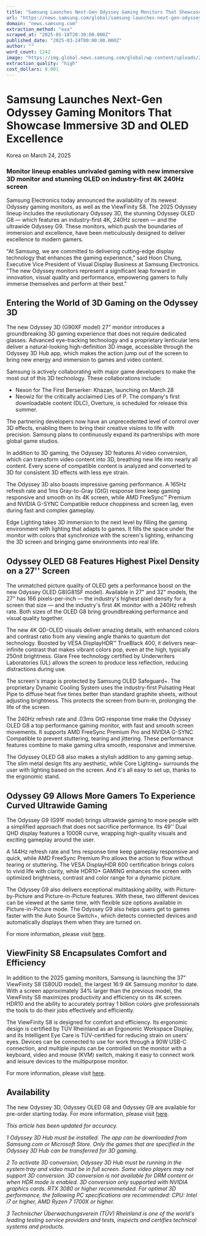 ```yaml
---
title: "Samsung Launches Next-Gen Odyssey Gaming Monitors That Showcase Immersive 3D and OLED Excellence"
url: "https://news.samsung.com/global/samsung-launches-next-gen-odyssey-gaming-monitors-that-showcase-immersive-3d-and-oled-excellence"
domain: "news.samsung.com"
extraction_method: "exa"
scraped_at: "2025-01-18T20:30:00.000Z"
published_date: "2025-03-24T00:00:00.000Z"
author: ""
word_count: 1242
image: "https://img.global.news.samsung.com/global/wp-content/uploads/2025/03/Samsung-TVs-and-Displays-Odyssey-3D-Odyssey-OLED-G8-Odyssey-G9-and-ViewFinity-S8-2025-Odyssey-Lineup-and-37%E2%80%9D-ViewFinity-S8_Thumbnail728.jpg"
extraction_quality: "high"
cost_dollars: 0.001
---
```


# Samsung Launches Next-Gen Odyssey Gaming Monitors That Showcase Immersive 3D and OLED Excellence

Korea on March 24, 2025

### Monitor lineup enables unrivaled gaming with new immersive 3D monitor and stunning OLED on industry-first 4K 240Hz screen

Samsung Electronics today announced the availability of its newest Odyssey gaming monitors, as well as the ViewFinity S8. The 2025 Odyssey lineup includes the revolutionary Odyssey 3D, the stunning Odyssey OLED G8 — which features an industry-first 4K, 240Hz screen — and the ultrawide Odyssey G9. These monitors, which push the boundaries of immersion and excellence, have been meticulously designed to deliver excellence to modern gamers.

"At Samsung, we are committed to delivering cutting-edge display technology that enhances the gaming experience," said Hoon Chung, Executive Vice President of Visual Display Business at Samsung Electronics. "The new Odyssey monitors represent a significant leap forward in innovation, visual quality and performance, empowering gamers to fully immerse themselves and perform at their best."

## Entering the World of 3D Gaming on the Odyssey 3D

The new Odyssey 3D (G90XF model) 27" monitor introduces a groundbreaking 3D gaming experience that does not require dedicated glasses. Advanced eye-tracking technology and a proprietary lenticular lens deliver a natural-looking high-definition 3D image, accessible through the Odyssey 3D Hub app, which makes the action jump out of the screen to bring new energy and immersion to games and video content.

Samsung is actively collaborating with major game developers to make the most out of this 3D technology. These collaborations include:

- Nexon for The First Berserker: Khazan, launching on March 28
- Neowiz for the critically acclaimed Lies of P. The company's first downloadable content (DLC), Overture, is scheduled for release this summer.

The partnering developers now have an unprecedented level of control over 3D effects, enabling them to bring their creative visions to life with precision. Samsung plans to continuously expand its partnerships with more global game studios.

In addition to 3D gaming, the Odyssey 3D features AI video conversion, which can transform video content into 3D, breathing new life into nearly all content. Every scene of compatible content is analyzed and converted to 3D for consistent 3D effects with less eye strain.

The Odyssey 3D also boasts impressive gaming performance. A 165Hz refresh rate and 1ms Gray-to-Gray (GtG) response time keep gaming responsive and smooth on its 4K screen, while AMD FreeSync™ Premium and NVIDIA G-SYNC Compatible reduce choppiness and screen lag, even during fast and complex gameplay.

Edge Lighting takes 3D immersion to the next level by filling the gaming environment with lighting that adapts to games. It fills the space under the monitor with colors that synchronize with the screen's lighting, enhancing the 3D screen and bringing game environments into real life.

## Odyssey OLED G8 Features Highest Pixel Density on a 27'' Screen

The unmatched picture quality of OLED gets a performance boost on the new Odyssey OLED G8(G81SF model). Available in 27" and 32" models, the 27" has 166 pixels-per-inch — the industry's highest pixel density for a screen that size — and the industry's first 4K monitor with a 240Hz refresh rate. Both sizes of the OLED G8 bring groundbreaking performance and visual quality together.

The new 4K QD-OLED visuals deliver amazing details, with enhanced colors and contrast ratio from any viewing angle thanks to quantum dot technology. Boosted by VESA DisplayHDR™ TrueBlack 400, it delivers near-infinite contrast that makes vibrant colors pop, even at the high, typically 250nit brightness. Glare Free technology certified by Underwriters Laboratories (UL) allows the screen to produce less reflection, reducing distractions during use.

The screen's image is protected by Samsung OLED Safeguard+. The proprietary Dynamic Cooling System uses the industry-first Pulsating Heat Pipe to diffuse heat five times better than standard graphite sheets, without adjusting brightness. This protects the screen from burn-in, prolonging the life of the screen.

The 240Hz refresh rate and .03ms GtG response time make the Odyssey OLED G8 a top performance gaming monitor, with fast and smooth screen movements. It supports AMD FreeSync Premium Pro and NVIDIA G-SYNC Compatible to prevent stuttering, tearing and jittering. These performance features combine to make gaming ultra smooth, responsive and immersive.

The Odyssey OLED G8 also makes a stylish addition to any gaming setup. The slim metal design fits any aesthetic, while Core Lighting+ surrounds the user with lighting based on the screen. And it's all easy to set up, thanks to the ergonomic stand.

## Odyssey G9 Allows More Gamers To Experience Curved Ultrawide Gaming

The Odyssey G9 (G91F model) brings ultrawide gaming to more people with a simplified approach that does not sacrifice performance. Its 49'' Dual QHD display features a 1000R curve, wrapping high-quality visuals and exciting gameplay around the user.

A 144Hz refresh rate and 1ms response time keep gameplay responsive and quick, while AMD FreeSync Premium Pro allows the action to flow without tearing or stuttering. The VESA DisplayHDR 600 certification brings colors to vivid life with clarity, while HDR10+ GAMING enhances the screen with optimized brightness, contrast and color range for a dynamic picture.

The Odyssey G9 also delivers exceptional multitasking ability, with Picture-by-Picture and Picture-in-Picture features. With these, two different devices can be viewed at the same time, with flexible size options available in Picture-in-Picture mode. The Odyssey G9 also helps users get to games faster with the Auto Source Switch+, which detects connected devices and automatically displays them when they are turned on.

For more information, please visit [here](https://www.samsung.com/au/monitors/odyssey-gaming-monitor/).

## ViewFinity S8 Encapsulates Comfort and Efficiency

In addition to the 2025 gaming monitors, Samsung is launching the 37" ViewFinity S8 (S80UD model), the largest 16:9 4K Samsung monitor to date. With a screen approximately 34% larger than the previous model, the ViewFinity S8 maximizes productivity and efficiency on its 4K screen. HDR10 and the ability to accurately portray 1 billion colors give professionals the tools to do their jobs effectively and efficiently.

The ViewFinity S8 is designed for comfort and efficiency. Its ergonomic design is certified by TÜV Rheinland as an Ergonomic Workspace Display, and its Intelligent Eye Care is TÜV-certified for reducing strain on users' eyes. Devices can be connected to use for work through a 90W USB-C connection, and multiple inputs can be controlled on the monitor with a keyboard, video and mouse (KVM) switch, making it easy to connect work and leisure devices to the multipurpose monitor.

For more information, please visit [here](https://www.samsung.com/au/monitors/viewfinity-high-resolution-monitor/).

## Availability

The new Odyssey 3D, Odyssey OLED G8 and Odyssey G9 are available for pre-order starting today. For more information, please visit [here](https://www.samsung.com/sec/).

*This article has been updated for accuracy.*

*1 Odyssey 3D Hub must be installed. The app can be downloaded from Samsung.com or Microsoft Store. Only the games that are specified in the Odyssey 3D Hub can be transferred for 3D gaming.*

*2 To activate 3D conversion, Odyssey 3D Hub must be running in the system tray and video must be in full screen. Some video players may not support 3D conversion. 3D conversion is not available for DRM content or when HDR mode is enabled. 3D conversion only supported with NVIDIA graphics cards. RTX 3080 or higher recommended. For optimal 3D performance, the following PC specifications are recommended: CPU: Intel i7 or higher, AMD Ryzen 7 1700X or higher.*

*3 Technischer Überwachungsverein (TÜV) Rheinland is one of the world's leading testing service providers and tests, inspects and certifies technical systems and products.*